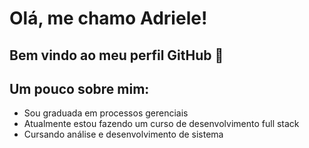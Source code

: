 # Olá, me chamo Adriele!
## Bem vindo ao meu perfil GitHub 👋
## Um pouco sobre mim:
- Sou graduada em processos gerenciais
- Atualmente estou fazendo um curso de desenvolvimento full stack
- Cursando análise e desenvolvimento de sistema

